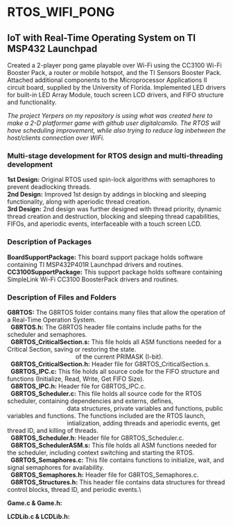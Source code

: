 # RTOS_WIFI_PONG
## IoT with Real-Time Operating System on TI MSP432 Launchpad
Created a 2-player pong game playable over Wi-Fi using the CC3100 Wi-Fi Booster Pack, a router or mobile hotspot, and the TI Sensors Booster Pack.
Attached additional components to the Microprocessor Applications II circuit board, supplied by the University of Florida.
Implemented LED drivers for built-in LED Array Module, touch screen LCD drivers, and FIFO structure and functionality.

*The project Yerpers on my repository is using what was created here to make a 2-D platformer game with github user digitalcamilo. The RTOS will have 
scheduling improvement, while also trying to reduce lag inbetween the host/clients connection over WiFi.*

### Multi-stage development for RTOS design and multi-threading development 
**1st Design:** Original RTOS used spin-lock algorithms with semaphores to prevent deadlocking threads.\
**2nd Design:** Improved 1st design by addings in blocking and sleeping functionality, along with aperiodic thread creation.\
**3rd Design:** 2nd design was further designed with thread priority, dynamic thread creation and destruction, blocking and sleeping thread capabilities,
            FIFOs, and aperiodic events, interfaceable with a touch screen LCD.

### Description of Packages
**BoardSupportPackage:** This board support package holds software containing TI MSP432P401R Launchpad drivers and routines.
**CC3100SupportPackage:** This support package holds software containing SimpleLink Wi-Fi CC3100 BoosterPack drivers and routines.

### Description of Files and Folders
**G8RTOS:** The G8RTOS folder contains many files that allow the operation of a Real-Time Operation System.\
&nbsp;&nbsp;**G8RTOS.h:** The G8RTOS header file contains include paths for the scheduler and semaphores.\
&nbsp;&nbsp;**G8RTOS_CriticalSection.s:** This file holds all ASM functions needed for a Critical Section, saving or restoring the state.\
&nbsp;&nbsp;&nbsp;&nbsp;&nbsp;&nbsp;&nbsp;&nbsp;&nbsp;&nbsp;&nbsp;&nbsp;&nbsp;&nbsp;&nbsp;&nbsp;&nbsp;&nbsp;&nbsp;&nbsp;&nbsp;&nbsp;&nbsp;&nbsp;&nbsp;&nbsp;&nbsp;&nbsp;&nbsp;&nbsp;&nbsp;&nbsp;&nbsp;&nbsp;&nbsp;&nbsp;&nbsp;&nbsp;&nbsp;&nbsp;of the current PRIMASK (I-bit).\
&nbsp;&nbsp;**G8RTOS_CriticalSection.h:** Header file for G8RTOS_CriticalSection.s.\
&nbsp;&nbsp;**G8RTOS_IPC.c:** This file holds all source code for the FIFO structure and functions (Initialize, Read, Write, Get FIFO Size).\
&nbsp;&nbsp;**G8RTOS_IPC.h:** Header file for G8RTOS_IPC.c.\
&nbsp;&nbsp;**G8RTOS_Scheduler.c:** This file holds all source code for the RTOS scheduler, containing dependencies and externs, defines,\
&nbsp;&nbsp;&nbsp;&nbsp;&nbsp;&nbsp;&nbsp;&nbsp;&nbsp;&nbsp;&nbsp;&nbsp;&nbsp;&nbsp;&nbsp;&nbsp;&nbsp;&nbsp;&nbsp;&nbsp;&nbsp;&nbsp;&nbsp;&nbsp;&nbsp;&nbsp;&nbsp;&nbsp;&nbsp;&nbsp;&nbsp;&nbsp;&nbsp;&nbsp;&nbsp;data structures, private variables and functions, public variables and functions. The functions included are the RTOS launch,\
&nbsp;&nbsp;&nbsp;&nbsp;&nbsp;&nbsp;&nbsp;&nbsp;&nbsp;&nbsp;&nbsp;&nbsp;&nbsp;&nbsp;&nbsp;&nbsp;&nbsp;&nbsp;&nbsp;&nbsp;&nbsp;&nbsp;&nbsp;&nbsp;&nbsp;&nbsp;&nbsp;&nbsp;&nbsp;&nbsp;&nbsp;&nbsp;&nbsp;&nbsp;&nbsp;intialization, adding threads and aperiodic events, get thread ID, and killing of threads.\
&nbsp;&nbsp;**G8RTOS_Scheduler.h:** Header file for G8RTOS_Scheduler.c.\
&nbsp;&nbsp;**G8RTOS_SchedulerASM.s:** This file holds all ASM functions needed for the scheduler, including context switching and starting the RTOS.\
&nbsp;&nbsp;**G8RTOS_Semaphores.c:** This file contains functions to initialize, wait, and signal semaphores for availability.\
&nbsp;&nbsp;**G8RTOS_Semaphores.h:** Header file for G8RTOS_Semaphores.c.\
&nbsp;&nbsp;**G8RTOS_Structures.h:** This header file contains data structures for thread control blocks, thread ID, and periodic events.\

**Game.c & Game.h:**

**LCDLib.c & LCDLib.h:**

